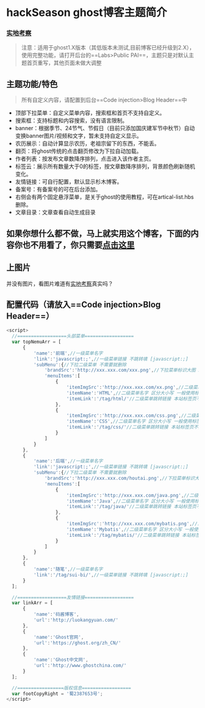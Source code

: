 # hackSeason ghost博客主题简介
### [实地考察](http://w3more.cn/)

>注意：适用于ghost1.X版本（其低版本未测试,目前博客已经升级到2.X），使用完整功能，请打开后台的==Labs>Public PAI==，主题只是对默认主题首页重写，其他页面未做大调整



## 主题功能/特色
>所有自定义内容，请配置到后台==Code injection>Blog Header==中
* 顶部下拉菜单：自定义菜单内容，搜索框和首页不支持自定义。
* 搜索框：支持标题和内容搜索，没有语言限制。
* banner：根据季节、24节气、节假日（目前只添加国庆建军节中秋节）自动变换banner图片/视频和文字，暂未支持自定义显示。
* 农历展示：自动计算显示农历，老祖宗留下的东西，不能丢。
* 翻页：将ghost传统的点击翻页修改为下拉自动加载。
* 作者列表：按发布文章数降序排列，点击进入该作者主页。
* 标签云：展示所有数量大于0的标签，按文章数降序排列，背景颜色刷新随机变化。
* 友情链接：可自行配置，默认显示杉木博客。
* 备案号：有备案号的可在后台添加。
* 右侧会有两个固定悬浮菜单，是关于ghost的使用教程，可在artical-list.hbs删除。
* 文章目录：文章查看自动生成目录
## 如果你想什么都不做，马上就实用这个博客，下面的内容你也不用看了，你只需要[点击这里](https://jq.qq.com/?_wv=1027&k=5lq4CQD)
## 上图片
并没有图片，看图片难道有[实地考察](http://w3more.cn/)真实吗？
##  配置代码（请放入==Code injection>Blog Header==）
```js
<script>
  //==================头部菜单==================
  var topNemuArr = [
      {
          'name':'前端',//一级菜单名字
          'link':'javascript:;',//一级菜单链接 不跳转填 [javascript:;]
          'subMenu':{//下拉二级菜单 不需要就删除
              'brandSrc':'http://xxx.xxx.com/xxx.png',//下拉菜单标识大图 250x300
              'menuItems':[
                  {
                      'itemImgSrc':'http://xxx.xxx.com/xx.png',//二级菜单图标 65x65
                      'itemName':'HTML',//二级菜单名字 区分大小写 一般使用标签作为二级菜单
                      'itemLink':'/tag/html/'//二级菜单跳转链接 本站标签页不用加域名 标签名不区分大小写
                  },
                  {
                      'itemImgSrc':'http://xxx.xxx.com/css.png',//二级菜单图标 65x65
                      'itemName':'CSS',//二级菜单名字 区分大小写 一般使用标签作为二级菜单
                      'itemLink':'/tag/css/'//二级菜单跳转链接 本站标签页不用加域名 标签名不区分大小写
                  }
              ]
          }
      },
      {
          'name':'后端',//一级菜单名字
          'link':'javascript:;',//一级菜单链接 不跳转填 [javascript:;]
          'subMenu':{//下拉二级菜单 不需要就删除
              'brandSrc':'http://xxx.xxx.com/houtai.png',//下拉菜单标识大图 250x300
              'menuItems':[
                  {
                      'itemImgSrc':'http://xxx.xxx.com/java.png',//二级菜单图标 65x65
                      'itemName':'Java',//二级菜单名字 区分大小写 一般使用标签作为二级菜单
                      'itemLink':'/tag/java/'//二级菜单跳转链接 本站标签页不用加域名 标签名不区分大小写
                  },
                  {
                      'itemImgSrc':'http://xxx.xxx.com/mybatis.png',//二级菜单图标 65x65
                      'itemName':'Mybatis',//二级菜单名字 区分大小写 一般使用标签作为二级菜单
                      'itemLink':'/tag/mybatis/'//二级菜单跳转链接 本站标签页不用加域名 标签名不区分大小写
                  }
              ]
          }
      },
      {
          'name':'随笔',//一级菜单名字
          'link':'/tag/sui-bi/',//一级菜单链接 不跳转填 [javascript:;]
      }
  ];

  //==================友情链接==================
  var linkArr = [
      {
          'name':'码酱博客',
          'url':'http://luokangyuan.com/'
      },
      {
          'name':'Ghost官网',
          'url':'https://ghost.org/zh_CN/'
      },
      {
          'name':'Ghost中文网',
          'url':'http://www.ghostchina.com/'
      }
  ];

  //=================版权信息==================
  var footCopyRight = '蜀2387653号';
</script>
```